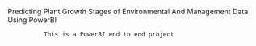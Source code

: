 Predicting Plant Growth Stages of Environmental And Management Data Using PowerBI

              This is a PowerBI end to end project
